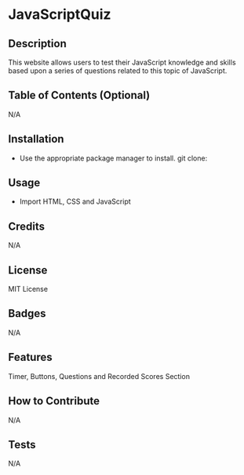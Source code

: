 # JavaScriptQuiz

## Description

This website allows users to test their JavaScript knowledge and skills based upon a series of questions related to this topic of JavaScript.

## Table of Contents (Optional)

N/A

## Installation

- Use the appropriate package manager to install.
  git clone:

## Usage

- Import HTML, CSS and JavaScript

## Credits

N/A

## License

MIT License

## Badges

N/A

## Features

Timer, Buttons, Questions and Recorded Scores Section

## How to Contribute

N/A

## Tests

N/A
